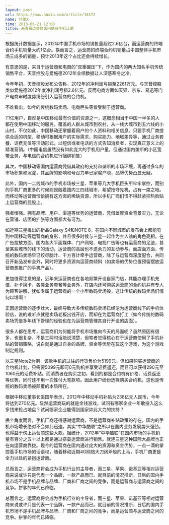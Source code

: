 ```yaml
---
layout: post
url: https://www.huxiu.com/article/16172
name: 叶傻X
time: 2013-06-21 12:08
title: 来看看运营商如何统驭手机江湖
---
```

根据统计数据显示，2012年中国手机市场的销售量超过2.6亿台，而运营商的终端合约手机销量大约1亿台。换而言之，运营商的终端合约机销量占中国整体手机市场三成多的销量，预计2013年这个占比还会持续增长。

有意思的是，来自于运营商和电商的“双重碾压”下，作为国内的两大知名手机传统销售平台，天音控股与爱施德2012年业绩数据让人深感寒冬之冷。

今年年初，天音控股发布公告称，2012年的净利润亏损至2261万元。与天音控股类似爱施德2012年度净利润亏损2.6亿元。反而电商方面如天猫、京东、易迅等门户电商审时度势纷纷引入运营商的合约机。

不难看出，如今的传统数码卖场、电商巨头等皆受制于运营商。

7.1亿用户，自然是中国移动最有价值的资源之一，这概念相当于中国一半多的人都在使用中国移动的服务，覆盖的人群从城市到农村，从一线大城市到五六线的小山村，不仅如此，中国移动还掌握着用户的个人资料和相关信息。只要手机厂商提供合适的机型，移动可根据用户的实际需求、购买能力、地域差异等，通过业务套餐、话费充值等活动形式，以短信或者电话的方式告知消费者，实现真正意义上的精准营销。（中国电信虽然没有如此庞大的手机用户量，但通过国内垄断的小区宽带业务，与电信的合约机进行捆绑销售）

其次，中国移动等国内运营商凭借其政府的支持和垄断的市场环境，再通过多年的市场积累和沉淀，其品牌的影响和号召力早已家喻户晓，品牌优势凸显无疑。

此外，国内一二线城市的手机市场被三星、苹果等几大手机巨头所牢牢掌控，而别的手机厂商更多的时候则觊觎着国内三四线城市，希望抢夺先机，占有一席之地。而移动等运营商恰恰拥有这方面的稀缺资源，所以手机厂商们恨不得赶紧把热脸贴上运营商的屁股上。

强者恒强。拥有品牌、用户、渠道等优势的运营商，凭借雄厚资金背景实力，无论在营销、店面的扩张等方面都大有可为。

如近期三星推出的新品Galaxy S4和NOTE 8，在国内不同城市的发布会上都能见到中国移动等运营商的身影，并且很多时候与三星一起作为主人翁的角色亮相。在广告投放方面，国内各大平面媒体、门户网站、电视广告等也有运营商的足迹，甚至某些城市的线下的活动，运营商的高层也不遗余力的互动参与。而店面方面，传统的数码卖场早已绞尽脑汁、千方百计牵手运营商，除了与运营商深度配合，共同召开新品发布会外，同时将更多资源向运营商倾斜（如卖场的优势位置预留摆放运营商想推广的手机产品）。

更加值得注意的是，近年来运营商也在各地频繁开设自家门店，其能办理手机充值，补卡换卡、各类业务套餐等业务外，在店内还可购买运营商的合约机并有专人为顾客讲解，犹如专属于运营商的一个小型数码卖场般，这让传统的数码卖场们情何以堪啊！

正因运营商的逐步壮大，最终导致大多传统数码卖场已经沦为运营商线下的手机体验店，说的难听点就是卖场老板出钱开店，而却在为运营商打工（如今传统的数码卖场凭借多年线下管理的经验也在为运营商管理其自行开设的店面）。

很多人都在思考，运营商们为何能将手机市场推向今天的局面呢？虽然原因有很多，也很复杂，不是三两句话能说清楚，但笔者觉得核心在于运营商使用了手机补贴的营销策略，说白就是通过自身的品牌，资金等优势在玩这个游戏，为这个游戏制定规则。

以三星Note2为例，该款手机的过往的行货售价为5199元。但如果购买运营商的合约机计划，只需要5099元即可0元购机并享受话费返还，而且可以获得290元至1060元的话费补贴。而消费者在购买之初，看到的都是合约机有价格、话费返还等优势，同时还不用一次性付大笔款项。因此用户纷纷选择购买合约机，这也是传统的数码卖场被颠覆的本质所在。

根据中移动董事长奚国华表示，2012年中移动手机补贴为238亿元人民币，今年将达到270亿元。显然运营商玩的就是金钱游戏，试问有哪家企业一年敢投入这么多钱来抢占地盘？试问哪家企业能得到国家如此大力的扶持？

换个角度而言，手机厂商还得感谢运营商，不是运营商补贴政策的存在，国内的手机市场增长绝对不会如此迅速。其实“中华酷联”之所以在国内业务发展势头强劲，也得益于傍上运营商这些大款。据统计，2012年“中华酷联”在国内市场的手机销量有百分之五十以上都是通过搭载运营商进行销售。就连三星这种国际大品牌也正在向运营商靠拢。现今的运营商在国内通过庞大的资源和资金优势，一点一滴的掌控着手机市场的话语权，随着移动近期4G网络大刀阔斧般的上马，手机厂商更是全力以赴的紧抱运营商。

总而言之，运营商将会成为手机行业的主导者，而三星、苹果、诺基亚等相对运营商来说或许只是代表一个品牌，一款产品而已。就目前的情况推断，日后的国内手机市场不是手机品牌与品牌、厂商和厂商之间的竞争，而是运营商与运营商之间的竞争。拼爹的年代已降临。

总而言之，运营商将会成为手机行业的主导者，而三星、苹果、诺基亚等相对运营商来说或许只是代表一个品牌，一款产品而已。就目前的情况推断，日后的国内手机市场不是手机品牌与品牌、厂商和厂商之间的竞争，而是运营商与运营商之间的竞争。拼爹的年代已降临。

